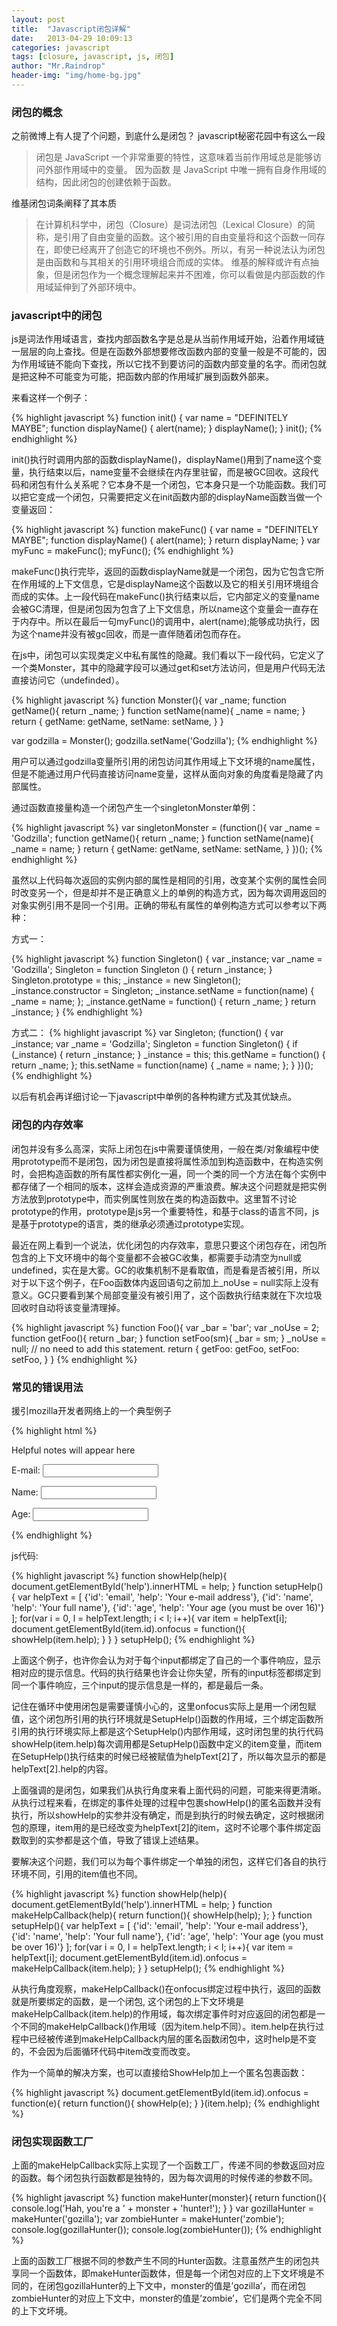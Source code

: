 ```yaml
---
layout: post
title:  "Javascript闭包详解"
date:   2013-04-29 10:09:13
categories: javascript
tags: [closure, javascript, js, 闭包]
author: "Mr.Raindrop"
header-img: "img/home-bg.jpg"
---
```


### 闭包的概念
之前微博上有人提了个问题，到底什么是闭包？
javascript秘密花园中有这么一段

> 闭包是 JavaScript 一个非常重要的特性，这意味着当前作用域总是能够访问外部作用域中的变量。 因为函数 是 JavaScript 中唯一拥有自身作用域的结构，因此闭包的创建依赖于函数。

维基闭包词条阐释了其本质

> 在计算机科学中，闭包（Closure）是词法闭包（Lexical Closure）的简称，是引用了自由变量的函数。这个被引用的自由变量将和这个函数一同存在，即使已经离开了创造它的环境也不例外。所以，有另一种说法认为闭包是由函数和与其相关的引用环境组合而成的实体。
维基的解释或许有点抽象，但是闭包作为一个概念理解起来并不困难，你可以看做是内部函数的作用域延伸到了外部环境中。

### javascript中的闭包

js是词法作用域语言，查找内部函数名字是总是从当前作用域开始，沿着作用域链一层层的向上查找。但是在函数外部想要修改函数内部的变量一般是不可能的，因为作用域链不能向下查找，所以它找不到要访问的函数内部变量的名字。而闭包就是把这种不可能变为可能，把函数内部的作用域扩展到函数外部来。

来看这样一个例子：

{% highlight javascript %}
function init() {
    var name = "DEFINITELY MAYBE";
    function displayName() {
        alert(name);
    }
    displayName();
}
init();
{% endhighlight %}

init()执行时调用内部的函数displayName()，displayName()用到了name这个变量，执行结束以后，name变量不会继续在内存里驻留，而是被GC回收。这段代码和闭包有什么关系呢？它本身不是一个闭包，它本身只是一个功能函数。我们可以把它变成一个闭包，只需要把定义在init函数内部的displayName函数当做一个变量返回：

{% highlight javascript %}
function makeFunc() {
    var name = "DEFINITELY MAYBE";
    function displayName() {
        alert(name);
    }
    return displayName;
}
var myFunc = makeFunc();
myFunc();
{% endhighlight %}

makeFunc()执行完毕，返回的函数displayName就是一个闭包，因为它包含它所在作用域的上下文信息，它是displayName这个函数以及它的相关引用环境组合而成的实体。上一段代码在makeFunc()执行结束以后，它内部定义的变量name会被GC清理，但是闭包因为包含了上下文信息，所以name这个变量会一直存在于内存中。所以在最后一句myFunc()的调用中，alert(name);能够成功执行，因为这个name并没有被gc回收，而是一直伴随着闭包而存在。

在js中，闭包可以实现类定义中私有属性的隐藏。我们看以下一段代码，它定义了一个类Monster，其中的隐藏字段可以通过get和set方法访问，但是用户代码无法直接访问它（undefinded）。

{% highlight javascript %}
function Monster(){
    var _name;
    function getName(){
        return _name;
    }
    function setName(name){
        _name = name;
    }
    return {
        getName: getName,
        setName: setName,
    }
}
 
var godzilla = Monster();
godzilla.setName('Godzilla');
{% endhighlight %}

用户可以通过godzilla变量所引用的闭包访问其作用域上下文环境的name属性，但是不能通过用户代码直接访问name变量，这样从面向对象的角度看是隐藏了内部属性。

通过函数直接量构造一个闭包产生一个singletonMonster单例：

{% highlight javascript %}
var singletonMonster = (function(){
    var _name = 'Godzilla';
    function getName(){
        return _name;
    }
    function setName(name){
        _name = name;
    }
    return {
        getName: getName,
        setName: setName,
    }
})();
{% endhighlight %}

虽然以上代码每次返回的实例内部的属性是相同的引用，改变某个实例的属性会同时改变另一个，但是却并不是正确意义上的单例的构造方式，因为每次调用返回的对象实例引用不是同一个引用。正确的带私有属性的单例构造方式可以参考以下两种：

方式一：

{% highlight javascript %}
function Singleton() {
	var _instance;
	var _name = 'Godzilla';
	Singleton = function Singleton () {
		return _instance;
	}
	Singleton.prototype = this;
	_instance = new Singleton();
	_instance.constructor = Singleton;
	_instance.setName = function(name) {
		_name = name;
	};
	_instance.getName = function() {
		return _name;
	}
	return _instance;
}
{% endhighlight %}

方式二：
{% highlight javascript %}
var Singleton;
(function() {
	var _instance; 
	var _name = 'Godzilla';
	Singleton = function Singleton() {
		if (_instance) {
			return _instance;
		}
		_instance = this;
		this.getName = function() {
			return _name;
		};
		this.setName = function(name) {
			_name = name;
		};
	}
})();
{% endhighlight %}

以后有机会再详细讨论一下javascript中单例的各种构建方式及其优缺点。

### 闭包的内存效率

闭包并没有多么高深，实际上闭包在js中需要谨慎使用，一般在类/对象编程中使用prototype而不是闭包，因为闭包是直接将属性添加到构造函数中，在构造实例时，会把构造函数的所有属性都实例化一遍，同一个类的同一个方法在每个实例中都存储了一个相同的版本，这样会造成资源的严重浪费。解决这个问题就是把实例方法放到prototype中，而实例属性则放在类的构造函数中。这里暂不讨论prototype的作用，prototype是js另一个重要特性，和基于class的语言不同，js是基于prototype的语言，类的继承必须通过prototype实现。

最近在网上看到一个说法，优化闭包的内存效率，意思只要这个闭包存在，闭包所包含的上下文环境中的每个变量都不会被GC收集，都需要手动清空为null或undefined，实在是大雾。GC的收集机制不是看取值，而是看是否被引用，所以对于以下这个例子，在Foo函数体内返回语句之前加上_noUse = null实际上没有意义。GC只要看到某个局部变量没有被引用了，这个函数执行结束就在下次垃圾回收时自动将该变量清理掉。

{% highlight javascript %}
function Foo(){
    var _bar = 'bar';
    var _noUse = 2;
    function getFoo(){
        return _bar;
    }
    function setFoo(sm){
        _bar = sm;
    }
    _noUse = null;  // no need to add this statement.
    return {
        getFoo: getFoo,
        setFoo: setFoo,
    }
}
{% endhighlight %}

### 常见的错误用法

援引mozilla开发者网络上的一个典型例子

{% highlight html %}
<p id="help">Helpful notes will appear here</p>
<p>E-mail: <input type="text" id="email" name="email"></p>
<p>Name: <input type="text" id="name" name="name"></p>
<p>Age: <input type="text" id="age" name="age"></p>
{% endhighlight %}

js代码:

{% highlight javascript %}
function showHelp(help){
    document.getElementById('help').innerHTML = help;
}
function setupHelp(){
    var helpText = [
        {'id': 'email', 'help': 'Your e-mail address'},
        {'id': 'name', 'help': 'Your full name'},
        {'id': 'age', 'help': 'Your age (you must be over 16)'}
    ];
    for(var i = 0, l = helpText.length; i < l; i++){
        var item = helpText[i];
        document.getElementById(item.id).onfocus = function(){
            showHelp(item.help);
        }
    }
}
setupHelp();
{% endhighlight %}

上面这个例子，也许你会认为对于每个input都绑定了自己的一个事件响应，显示相对应的提示信息。代码的执行结果也许会让你失望，所有的input标签都绑定到同一个事件响应，三个input的提示信息是一样的，都是最后一条。

记住在循环中使用闭包是需要谨慎小心的，这里onfocus实际上是用一个闭包赋值，这个闭包所引用的执行环境就是SetupHelp()函数的作用域，三个绑定函数所引用的执行环境实际上都是这个SetupHelp()内部作用域，这时闭包里的执行代码showHelp(item.help)每次调用都是SetupHelp()函数中定义的item变量，而item在SetupHelp()执行结束的时候已经被赋值为helpText[2]了，所以每次显示的都是helpText[2].help的内容。

上面强调的是闭包，如果我们从执行角度来看上面代码的问题，可能来得更清晰。从执行过程来看，在绑定的事件处理的过程中包裹showHelp()的匿名函数并没有执行，所以showHelp的实参并没有确定，而是到执行的时候去确定，这时根据闭包的原理，item用的是已经改变为helpText[2]的item，这时不论哪个事件绑定函数取到的实参都是这个值，导致了错误上述结果。

要解决这个问题，我们可以为每个事件绑定一个单独的闭包，这样它们各自的执行环境不同，引用的item值也不同。

{% highlight javascript %}
function showHelp(help){
    document.getElementById('help').innerHTML = help;
}
function makeHelpCallback(help){
    return function(){
        showHelp(help);
    };
}
function setupHelp(){
    var helpText = [
        {'id': 'email', 'help': 'Your e-mail address'},
        {'id': 'name', 'help': 'Your full name'},
        {'id': 'age', 'help': 'Your age (you must be over 16)'}
    ];
    for(var i = 0, l = helpText.length; i < l; i++){
        var item = helpText[i];
        document.getElementById(item.id).onfocus = makeHelpCallback(item.help);
    }
}
setupHelp();
{% endhighlight %}

从执行角度观察，makeHelpCallback()在onfocus绑定过程中执行，返回的函数就是所要绑定的函数，是一个闭包, 这个闭包的上下文环境是makeHelpCallback(item.help)的作用域，每次绑定事件时对应返回的闭包都是一个不同的makeHelpCallback()作用域（因为item.help不同）。item.help在执行过程中已经被传递到makeHelpCallback内层的匿名函数闭包中，这时help是不变的，不会因为后面循环代码中item改变而改变。

作为一个简单的解决方案，也可以直接给ShowHelp加上一个匿名包裹函数：

{% highlight javascript %}
document.getElementById(item.id).onfocus = function(e){
    return function(){
        showHelp(e);
    }
}(item.help);
{% endhighlight %}

### 闭包实现函数工厂

上面的makeHelpCallback实际上实现了一个函数工厂，传递不同的参数返回对应的函数。每个闭包执行函数都是独特的，因为每次调用的时候传递的参数不同。

{% highlight javascript %}
function makeHunter(monster){
    return function(){
        console.log('Hah, you\'re a ' + monster + 'hunter!');
    }
}
var gozillaHunter = makeHunter('gozilla');
var zombieHunter = makeHunter('zombie');
console.log(gozillaHunter());
console.log(zombieHunter());
{% endhighlight %}

上面的函数工厂根据不同的参数产生不同的Hunter函数。注意虽然产生的闭包共享同一个函数体，即makeHunter函数体，但是每一个闭包对应的上下文坏境是不同的，在闭包gozillaHunter的上下文中，monster的值是’gozilla’，而在闭包zombieHunter的对应上下文中，monster的值是’zombie’，它们是两个完全不同的上下文坏境。